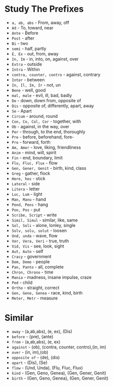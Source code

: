 # Study The Prefixes

* `a, ab, abs` - From, away, off
* `Ad` - To, toward, near
* `Ante` - Before
* `Post` - after
* `Bi` - two
* `semi` - half, partly
* `E, Ex` - out, from, away
* `In, Im` - in, into, on, against, over
* `Extra` - outside
* `Intra` - Within
* `contra, counter, contro` - against, contrary
* `Inter` - between
* `In, Il, Im, Ir` - not, un
* `Bene` - well, good
* `mal, male` - evil, ill, bad, badly
* `De` - down, down from, opposite of
* `Dis` - opposite of, differently, apart, away
* `Se` - Apart
* `Circum` - around, round
* `Con, Co, Col, Cor` - together, with
* `Ob` - against, in the way, over
* `Per` - through, to the end, thoroughly
* `Pre` - before, beforehand, fore-
* `Pro` - forward, forth
* `Am, Amor` - love, liking, friendliness
* `Anim` - mind, will, spirit
* `Fin` - end, boundary, limit
* `Flu, Fluc, Flux` - flow
* `Gen, Gener, Genit` - birth, kind, class
* `Greg` - gather, flock
* `Here, hes` - stick
* `Lateral` - side
* `Litera` - letter
* `Luc, Lum` - light
* `Man, Manu` - hand
* `Pend, Pens` - hang
* `Pon, Pos` - put
* `Scribe, Script` - write
* `Simil, Simul` - similar, like, same
* `Sol, Soli` - alone, lonley, single
* `Solv, solu, solut` - loosen
* `Und, unda` - wave, flow
* `Ver, Vera, Veri` - true, truth
* `Vid, Vis` - see, look, sight
* `Aut, Auto` - self
* `Cracy` - government
* `Dem, Demo` - people
* `Pan, Panto` - all, complete
* `Chron, Chrono` - time
* `Mania` - madness, insane impulse, craze
* `Ped` - child
* `Ortho` - straight, correct
* `Gen, Geno, Genea` - race, kind, birth
* `Meter, Metr` - measure

# Similar

* `away` - (a,ab,abs), (e, ex), (Dis)
* `before` - (pre), (ante)
* `from` - (a,ab,abs), (e, ex)
* `against` - (ob), (contra, counter, contro),(in, im)
* `over` - (in, im),(ob) 
* `opposite of` - (de), (dis)
* `apart` - (Dis), (Se)
* `flow` - (Und, Unda), (Flu, Fluc, Flux)
* `kind` - (Gen, Geno, Genea), (Gen, Gener, Genit)
* `birth` - (Gen, Geno, Genea), (Gen, Gener, Genit)
